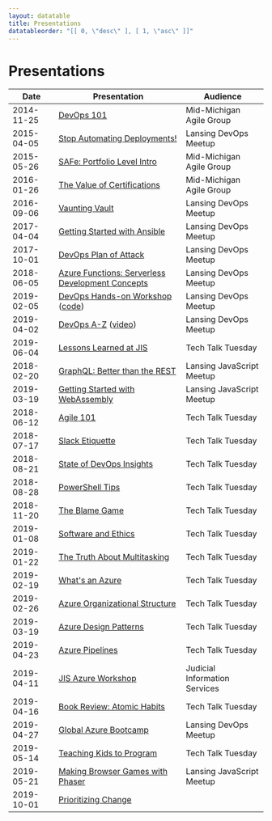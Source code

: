 ```yaml
---
layout: datatable
title: Presentations
datatableorder: "[[ 0, \"desc\" ], [ 1, \"asc\" ]]"
---
```

# Presentations

Date      |Presentation                            |Audience
----------|----------------------------------------|--------
2014-11-25|[DevOps 101](presentations/2014-11-25-MMAG-DevOps101.html)|Mid-Michigan Agile Group
2015-04-05|[Stop Automating Deployments!](presentations/2015-04-05-LansingDevOps-StopAutomatingDeployments.html)|Lansing DevOps Meetup
2015-05-26|[SAFe: Portfolio Level Intro](presentations/2015-05-26-MMAG-SAFePortfolioLevelIntro.html)|Mid-Michigan Agile Group
2016-01-26|[The Value of Certifications](presentations/2016-01-26-MMAG-ValueOfCertifications.html)|Mid-Michigan Agile Group
2016-09-06|[Vaunting Vault](presentations/2016-09-06-LansingDevOps-VauntingVault.html)|Lansing DevOps Meetup
2017-04-04|[Getting Started with Ansible](presentations/2017-04-04-LansingDevOps-GettingStartedWithAnsible.html)|Lansing DevOps Meetup
2017-10-01|[DevOps Plan of Attack](presentations/2017-10-01-LansingDevOps-DevOpsPlanOfAttack.html)|Lansing DevOps Meetup
2018-06-05|[Azure Functions: Serverless Development Concepts](presentations/2018-06-05-Lansing-DevOps-Meetup.html)|Lansing DevOps Meetup
2019-02-05|[DevOps Hands-on Workshop](presentations/2019-02-05-Lansing-DevOps-Meetup.html) ([code](https://github.com/brendonthiede/2019-02-lansing-devops-meetup-hands-on))|Lansing DevOps Meetup
2019-04-02|[DevOps A-Z](presentations/2019-04-02-Lansing-DevOps-Meetup.html) ([video](https://youtu.be/vAUVQyjuuao))|Lansing DevOps Meetup
2019-06-04|[Lessons Learned at JIS](presentations/2019-06-04-TechTalkTuesday-LessonsLearned.html)|Tech Talk Tuesday
2018-02-20|[GraphQL: Better than the REST](https://github.com/brendonthiede/js-meetup-graphql)|Lansing JavaScript Meetup
2019-03-19|[Getting Started with WebAssembly](presentations/2019-03-19-JavaScriptMeetup.html)|Lansing JavaScript Meetup
2018-06-12|[Agile 101](presentations/2018-06-12-TechTalkTuesday-Agile101.html)|Tech Talk Tuesday
2018-07-17|[Slack Etiquette](presentations/2018-07-17-TechTalkTuesday-SlackEtiquette.html)|Tech Talk Tuesday
2018-08-21|[State of DevOps Insights](presentations/2018-08-21-TechTalkTuesday-StateOfDevops.html)|Tech Talk Tuesday
2018-08-28|[PowerShell Tips](presentations/2018-08-28-TechTalkTuesday-PowerShellTips.html)|Tech Talk Tuesday
2018-11-20|[The Blame Game](presentations/2018-11-20-TechTalkTuesday-BlameGame.html)|Tech Talk Tuesday
2019-01-08|[Software and Ethics](presentations/2019-01-08-TechTalkTuesday-SoftwareEthics.html)|Tech Talk Tuesday
2019-01-22|[The Truth About Multitasking](presentations/2019-01-22-TechTalkTuesday-Multitasking.html)|Tech Talk Tuesday
2019-02-19|[What's an Azure](presentations/2019-02-19-TechTalkTuesday-WhatIsAzure.html)|Tech Talk Tuesday
2019-02-26|[Azure Organizational Structure](presentations/2019-02-26-TechTalkTuesday-AzureStructure.html)|Tech Talk Tuesday
2019-03-19|[Azure Design Patterns](presentations/2019-03-19-TechTalkTuesday-AzurePatterns.html)|Tech Talk Tuesday
2019-04-23|[Azure Pipelines](presentations/2019-04-23-TechTalkTuesday-AzurePipeines.html)|Tech Talk Tuesday
2019-04-11|[JIS Azure Workshop](presentations/2019-04-11-JISAzureWorkshop.html)|Judicial Information Services
2019-04-16|[Book Review: Atomic Habits](2019-04-16-TechTalkTuesday-AtomicHabits.html)|Tech Talk Tuesday
2019-04-27|[Global Azure Bootcamp](2019-04-27-GlobalAzureBootcamp.html)|Lansing DevOps Meetup
2019-05-14|[Teaching Kids to Program](2019-05-14-TechTalkTuesday-TeachingKidsToCode.html)|Tech Talk Tuesday
2019-05-21|[Making Browser Games with Phaser](2019-05-21-JavaScriptMeetup-MakingBrowserGamesWithPhaser.html)|Lansing JavaScript Meetup
2019-10-01|[Prioritizing Change](2019-10-01-Lansing-DevOps-PrioritizingChange.html)
